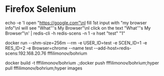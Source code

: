 # Firefox Selenium
echo -e 'I open "https://google.com"\nI fill 1st input with "my browser info"\nI will see "What'\''s My Browser"\nI click on the text "What'\''s My Browser"\n' | redis-cli -h redis-scens -n 1 -x hset "test" "1"

docker run --shm-size=256m --rm -e USER_ID=test -e SCEN_ID=1 -e RES_ID=2 -e Browser=chrome --name test --add-host=redis-scens:192.168.20.76 fffilimonov/bohrium

docker build -t fffilimonov/bohrium .;docker push fffilimonov/bohrium;hyper pull fffilimonov/bohrium;hyper images
